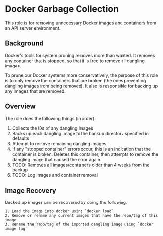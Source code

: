 # Docker Garbage Collection
This role is for removing unnecessary Docker images and containers from an API server environment.

## Background
Docker's tools for system pruning removes more than wanted. It removes any container that is stopped, so that it is free to remove all dangling images.

To prune our Docker systems more conservatively, the purpose of this role is to only remove the containers that are broken (the ones preventing dangling images from being removed). It also is responsible for backing up any images that are removed.

## Overview
The role does the following things (in order):

 1. Collects the IDs of any dangling images
 2. Backs up each dangling image to the backup directory specified in defaults
 3. Attempt to remove remaining dangling images.
 4. If any "stopped container" errors occur, this is an indication that the container is broken. Deletes this container, then attempts to remove the dangling image that caused the error again.
 5. TODO: Removes all images/containers older than 4 weeks from the backup
 6. TODO: Log images and container removal

## Image Recovery
Backed up images can be recovered by doing the following:

    1. Load the image into docker using `docker load`
    2. Remove or rename any current images that have the repo/tag of this image
    3. Rename the repo/tag of the imported dangling image using `docker image tag`
